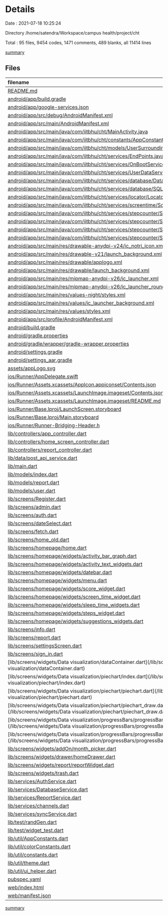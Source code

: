 # Details

Date : 2021-07-18 10:25:24

Directory /home/satendra/Workspace/campus health/project/cht

Total : 95 files,  9454 codes, 1471 comments, 489 blanks, all 11414 lines

[summary](results.md)

## Files
| filename | language | code | comment | blank | total |
| :--- | :--- | ---: | ---: | ---: | ---: |
| [README.md](/README.md) | Markdown | 10 | 0 | 7 | 17 |
| [android/app/build.gradle](/android/app/build.gradle) | Groovy | 62 | 3 | 8 | 73 |
| [android/app/google-services.json](/android/app/google-services.json) | JSON | 92 | 0 | 0 | 92 |
| [android/app/src/debug/AndroidManifest.xml](/android/app/src/debug/AndroidManifest.xml) | XML | 4 | 3 | 1 | 8 |
| [android/app/src/main/AndroidManifest.xml](/android/app/src/main/AndroidManifest.xml) | XML | 60 | 11 | 3 | 74 |
| [android/app/src/main/java/com/iitbhu/cht/MainActivity.java](/android/app/src/main/java/com/iitbhu/cht/MainActivity.java) | Java | 108 | 8 | 14 | 130 |
| [android/app/src/main/java/com/iitbhu/cht/constants/AppConstants.java](/android/app/src/main/java/com/iitbhu/cht/constants/AppConstants.java) | Java | 23 | 0 | 9 | 32 |
| [android/app/src/main/java/com/iitbhu/cht/models/UserSurroundingsData.java](/android/app/src/main/java/com/iitbhu/cht/models/UserSurroundingsData.java) | Java | 106 | 95 | 21 | 222 |
| [android/app/src/main/java/com/iitbhu/cht/services/EndPoints.java](/android/app/src/main/java/com/iitbhu/cht/services/EndPoints.java) | Java | 4 | 0 | 2 | 6 |
| [android/app/src/main/java/com/iitbhu/cht/services/OnBootService.java](/android/app/src/main/java/com/iitbhu/cht/services/OnBootService.java) | Java | 34 | 6 | 3 | 43 |
| [android/app/src/main/java/com/iitbhu/cht/services/UserDataService.java](/android/app/src/main/java/com/iitbhu/cht/services/UserDataService.java) | Java | 172 | 28 | 33 | 233 |
| [android/app/src/main/java/com/iitbhu/cht/services/database/DataBaseManager.java](/android/app/src/main/java/com/iitbhu/cht/services/database/DataBaseManager.java) | Java | 44 | 0 | 10 | 54 |
| [android/app/src/main/java/com/iitbhu/cht/services/database/SQLDBHelper.java](/android/app/src/main/java/com/iitbhu/cht/services/database/SQLDBHelper.java) | Java | 0 | 94 | 0 | 94 |
| [android/app/src/main/java/com/iitbhu/cht/services/locator/Locator.java](/android/app/src/main/java/com/iitbhu/cht/services/locator/Locator.java) | Java | 87 | 15 | 14 | 116 |
| [android/app/src/main/java/com/iitbhu/cht/services/screentime/ScreenTime.java](/android/app/src/main/java/com/iitbhu/cht/services/screentime/ScreenTime.java) | Java | 22 | 0 | 5 | 27 |
| [android/app/src/main/java/com/iitbhu/cht/services/stepcounter/SensorFusionMath.java](/android/app/src/main/java/com/iitbhu/cht/services/stepcounter/SensorFusionMath.java) | Java | 38 | 20 | 9 | 67 |
| [android/app/src/main/java/com/iitbhu/cht/services/stepcounter/SimplePedometerActivity.java](/android/app/src/main/java/com/iitbhu/cht/services/stepcounter/SimplePedometerActivity.java) | Java | 54 | 16 | 12 | 82 |
| [android/app/src/main/java/com/iitbhu/cht/services/stepcounter/SimpleStepDetector.java](/android/app/src/main/java/com/iitbhu/cht/services/stepcounter/SimpleStepDetector.java) | Java | 47 | 24 | 14 | 85 |
| [android/app/src/main/java/com/iitbhu/cht/services/stepcounter/StepListener.java](/android/app/src/main/java/com/iitbhu/cht/services/stepcounter/StepListener.java) | Java | 4 | 22 | 4 | 30 |
| [android/app/src/main/res/drawable-anydpi-v24/ic_notri_icon.xml](/android/app/src/main/res/drawable-anydpi-v24/ic_notri_icon.xml) | XML | 15 | 0 | 1 | 16 |
| [android/app/src/main/res/drawable-v21/launch_background.xml](/android/app/src/main/res/drawable-v21/launch_background.xml) | XML | 9 | 2 | 3 | 14 |
| [android/app/src/main/res/drawable/applogo.xml](/android/app/src/main/res/drawable/applogo.xml) | XML | 5,095 | 0 | 1 | 5,096 |
| [android/app/src/main/res/drawable/launch_background.xml](/android/app/src/main/res/drawable/launch_background.xml) | XML | 9 | 2 | 2 | 13 |
| [android/app/src/main/res/mipmap-anydpi-v26/ic_launcher.xml](/android/app/src/main/res/mipmap-anydpi-v26/ic_launcher.xml) | XML | 5 | 0 | 0 | 5 |
| [android/app/src/main/res/mipmap-anydpi-v26/ic_launcher_round.xml](/android/app/src/main/res/mipmap-anydpi-v26/ic_launcher_round.xml) | XML | 5 | 0 | 0 | 5 |
| [android/app/src/main/res/values-night/styles.xml](/android/app/src/main/res/values-night/styles.xml) | XML | 9 | 9 | 1 | 19 |
| [android/app/src/main/res/values/ic_launcher_background.xml](/android/app/src/main/res/values/ic_launcher_background.xml) | XML | 4 | 0 | 0 | 4 |
| [android/app/src/main/res/values/styles.xml](/android/app/src/main/res/values/styles.xml) | XML | 9 | 9 | 1 | 19 |
| [android/app/src/profile/AndroidManifest.xml](/android/app/src/profile/AndroidManifest.xml) | XML | 4 | 3 | 1 | 8 |
| [android/build.gradle](/android/build.gradle) | Groovy | 29 | 0 | 6 | 35 |
| [android/gradle.properties](/android/gradle.properties) | Properties | 3 | 0 | 1 | 4 |
| [android/gradle/wrapper/gradle-wrapper.properties](/android/gradle/wrapper/gradle-wrapper.properties) | Properties | 5 | 1 | 1 | 7 |
| [android/settings.gradle](/android/settings.gradle) | Groovy | 8 | 0 | 4 | 12 |
| [android/settings_aar.gradle](/android/settings_aar.gradle) | Groovy | 1 | 0 | 1 | 2 |
| [assets/appLogo.svg](/assets/appLogo.svg) | XML | 49 | 0 | 0 | 49 |
| [ios/Runner/AppDelegate.swift](/ios/Runner/AppDelegate.swift) | Swift | 12 | 0 | 2 | 14 |
| [ios/Runner/Assets.xcassets/AppIcon.appiconset/Contents.json](/ios/Runner/Assets.xcassets/AppIcon.appiconset/Contents.json) | JSON | 122 | 0 | 1 | 123 |
| [ios/Runner/Assets.xcassets/LaunchImage.imageset/Contents.json](/ios/Runner/Assets.xcassets/LaunchImage.imageset/Contents.json) | JSON | 23 | 0 | 1 | 24 |
| [ios/Runner/Assets.xcassets/LaunchImage.imageset/README.md](/ios/Runner/Assets.xcassets/LaunchImage.imageset/README.md) | Markdown | 3 | 0 | 2 | 5 |
| [ios/Runner/Base.lproj/LaunchScreen.storyboard](/ios/Runner/Base.lproj/LaunchScreen.storyboard) | XML | 36 | 1 | 1 | 38 |
| [ios/Runner/Base.lproj/Main.storyboard](/ios/Runner/Base.lproj/Main.storyboard) | XML | 25 | 1 | 1 | 27 |
| [ios/Runner/Runner-Bridging-Header.h](/ios/Runner/Runner-Bridging-Header.h) | C++ | 1 | 0 | 1 | 2 |
| [lib/controllers/app_controller.dart](/lib/controllers/app_controller.dart) | Dart | 36 | 0 | 8 | 44 |
| [lib/controllers/home_screen_controller.dart](/lib/controllers/home_screen_controller.dart) | Dart | 15 | 0 | 4 | 19 |
| [lib/controllers/report_controller.dart](/lib/controllers/report_controller.dart) | Dart | 21 | 0 | 3 | 24 |
| [lib/data/post_api_service.dart](/lib/data/post_api_service.dart) | Dart | 33 | 1 | 6 | 40 |
| [lib/main.dart](/lib/main.dart) | Dart | 22 | 1 | 3 | 26 |
| [lib/models/index.dart](/lib/models/index.dart) | Dart | 10 | 0 | 3 | 13 |
| [lib/models/report.dart](/lib/models/report.dart) | Dart | 105 | 5 | 9 | 119 |
| [lib/models/user.dart](/lib/models/user.dart) | Dart | 38 | 0 | 3 | 41 |
| [lib/screens/Register.dart](/lib/screens/Register.dart) | Dart | 125 | 6 | 4 | 135 |
| [lib/screens/admin.dart](/lib/screens/admin.dart) | Dart | 95 | 1 | 4 | 100 |
| [lib/screens/auth.dart](/lib/screens/auth.dart) | Dart | 170 | 5 | 10 | 185 |
| [lib/screens/dateSelect.dart](/lib/screens/dateSelect.dart) | Dart | 0 | 197 | 5 | 202 |
| [lib/screens/fetch.dart](/lib/screens/fetch.dart) | Dart | 66 | 0 | 6 | 72 |
| [lib/screens/home_old.dart](/lib/screens/home_old.dart) | Dart | 0 | 167 | 7 | 174 |
| [lib/screens/homepage/home.dart](/lib/screens/homepage/home.dart) | Dart | 284 | 1 | 9 | 294 |
| [lib/screens/homepage/widgets/activity_bar_graph.dart](/lib/screens/homepage/widgets/activity_bar_graph.dart) | Dart | 41 | 0 | 4 | 45 |
| [lib/screens/homepage/widgets/activity_text_widgets.dart](/lib/screens/homepage/widgets/activity_text_widgets.dart) | Dart | 50 | 1 | 4 | 55 |
| [lib/screens/homepage/widgets/datebar.dart](/lib/screens/homepage/widgets/datebar.dart) | Dart | 52 | 0 | 3 | 55 |
| [lib/screens/homepage/widgets/menu.dart](/lib/screens/homepage/widgets/menu.dart) | Dart | 116 | 0 | 5 | 121 |
| [lib/screens/homepage/widgets/score_widget.dart](/lib/screens/homepage/widgets/score_widget.dart) | Dart | 47 | 0 | 5 | 52 |
| [lib/screens/homepage/widgets/screen_time_widget.dart](/lib/screens/homepage/widgets/screen_time_widget.dart) | Dart | 42 | 0 | 3 | 45 |
| [lib/screens/homepage/widgets/sleep_time_widgets.dart](/lib/screens/homepage/widgets/sleep_time_widgets.dart) | Dart | 42 | 0 | 3 | 45 |
| [lib/screens/homepage/widgets/steps_widget.dart](/lib/screens/homepage/widgets/steps_widget.dart) | Dart | 42 | 0 | 3 | 45 |
| [lib/screens/homepage/widgets/suggestions_widgets.dart](/lib/screens/homepage/widgets/suggestions_widgets.dart) | Dart | 76 | 2 | 3 | 81 |
| [lib/screens/info.dart](/lib/screens/info.dart) | Dart | 20 | 0 | 2 | 22 |
| [lib/screens/report.dart](/lib/screens/report.dart) | Dart | 0 | 41 | 2 | 43 |
| [lib/screens/settingsScreen.dart](/lib/screens/settingsScreen.dart) | Dart | 42 | 0 | 3 | 45 |
| [lib/screens/sign_in.dart](/lib/screens/sign_in.dart) | Dart | 37 | 1 | 4 | 42 |
| [lib/screens/widgets/Data visualization/dataContainer.dart](/lib/screens/widgets/Data visualization/dataContainer.dart) | Dart | 34 | 0 | 3 | 37 |
| [lib/screens/widgets/Data visualization/piechart/index.dart](/lib/screens/widgets/Data visualization/piechart/index.dart) | Dart | 52 | 0 | 4 | 56 |
| [lib/screens/widgets/Data visualization/piechart/piechart.dart](/lib/screens/widgets/Data visualization/piechart/piechart.dart) | Dart | 72 | 0 | 3 | 75 |
| [lib/screens/widgets/Data visualization/piechart/piechart_draw.dart](/lib/screens/widgets/Data visualization/piechart/piechart_draw.dart) | Dart | 35 | 11 | 10 | 56 |
| [lib/screens/widgets/Data visualization/progressBars/progressBar.dart](/lib/screens/widgets/Data visualization/progressBars/progressBar.dart) | Dart | 38 | 0 | 2 | 40 |
| [lib/screens/widgets/Data visualization/progressBars/progressBarHorizontal.dart](/lib/screens/widgets/Data visualization/progressBars/progressBarHorizontal.dart) | Dart | 44 | 0 | 2 | 46 |
| [lib/screens/widgets/addOn/month_picker.dart](/lib/screens/widgets/addOn/month_picker.dart) | Dart | 282 | 1 | 11 | 294 |
| [lib/screens/widgets/drawer/homeDrawer.dart](/lib/screens/widgets/drawer/homeDrawer.dart) | Dart | 231 | 2 | 5 | 238 |
| [lib/screens/widgets/report/reportWidget.dart](/lib/screens/widgets/report/reportWidget.dart) | Dart | 0 | 428 | 6 | 434 |
| [lib/screens/widgets/trash.dart](/lib/screens/widgets/trash.dart) | Dart | 0 | 0 | 2 | 2 |
| [lib/services/AuthService.dart](/lib/services/AuthService.dart) | Dart | 61 | 64 | 20 | 145 |
| [lib/services/DatabaseService.dart](/lib/services/DatabaseService.dart) | Dart | 46 | 2 | 11 | 59 |
| [lib/services/ReportService.dart](/lib/services/ReportService.dart) | Dart | 56 | 94 | 15 | 165 |
| [lib/services/channels.dart](/lib/services/channels.dart) | Dart | 30 | 2 | 6 | 38 |
| [lib/services/syncService.dart](/lib/services/syncService.dart) | Dart | 2 | 0 | 2 | 4 |
| [lib/test/randGen.dart](/lib/test/randGen.dart) | Dart | 156 | 5 | 3 | 164 |
| [lib/test/widget_test.dart](/lib/test/widget_test.dart) | Dart | 14 | 10 | 7 | 31 |
| [lib/util/AppConstants.dart](/lib/util/AppConstants.dart) | Dart | 5 | 0 | 2 | 7 |
| [lib/util/colorConstants.dart](/lib/util/colorConstants.dart) | Dart | 30 | 0 | 4 | 34 |
| [lib/util/constants.dart](/lib/util/constants.dart) | Dart | 17 | 0 | 4 | 21 |
| [lib/util/theme.dart](/lib/util/theme.dart) | Dart | 10 | 1 | 2 | 13 |
| [lib/util/ui_helper.dart](/lib/util/ui_helper.dart) | Dart | 44 | 0 | 9 | 53 |
| [pubspec.yaml](/pubspec.yaml) | YAML | 50 | 32 | 18 | 100 |
| [web/index.html](/web/index.html) | HTML | 43 | 17 | 8 | 68 |
| [web/manifest.json](/web/manifest.json) | JSON | 23 | 0 | 1 | 24 |

[summary](results.md)